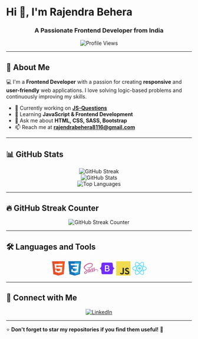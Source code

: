 # Hi 👋, I'm Rajendra Behera

<h3 align="center">A Passionate Frontend Developer from India</h3>

<p align="center">
  <img src="https://komarev.com/ghpvc/?username=BRajendra10&label=Profile%20Views&color=0e75b6&style=flat" alt="Profile Views" />
</p>

---

## 🚀 About Me
💻 I'm a **Frontend Developer** with a passion for creating **responsive** and **user-friendly** web applications. I love solving logic-based problems and continuously improving my skills.

- 🔭 Currently working on **[JS-Questions](https://github.com/BRajendra10/JS-Questions)**
- 🌱 Learning **JavaScript & Frontend Development**
- 💬 Ask me about **HTML, CSS, SASS, Bootstrap**
- 📫 Reach me at **rajendrabehera8116@gmail.com**

---

## 📊 GitHub Stats
<div align="center">
  <img src="https://github-readme-streak-stats.herokuapp.com/?user=BRajendra10&theme=tokyonight" alt="GitHub Streak"/>
  <br>
  <img src="https://github-readme-stats.vercel.app/api?username=BRajendra10&show_icons=true&theme=radical" alt="GitHub Stats"/>
  <br>
  <img src="https://github-readme-stats.vercel.app/api/top-langs/?username=BRajendra10&layout=compact&theme=dracula" alt="Top Languages"/>
</div>

---

## 🔥 GitHub Streak Counter
<div align="center">
  <img src="https://streak-stats.demolab.com?user=BRajendra10&theme=dark&hide_border=true" alt="GitHub Streak Counter"/>
</div>

---

## 🛠️ Languages and Tools
<p align="center">
  <img src="https://raw.githubusercontent.com/devicons/devicon/master/icons/html5/html5-original.svg" alt="HTML5" width="40" height="40"/>
  <img src="https://raw.githubusercontent.com/devicons/devicon/master/icons/css3/css3-original.svg" alt="CSS3" width="40" height="40"/>
  <img src="https://raw.githubusercontent.com/devicons/devicon/master/icons/sass/sass-original.svg" alt="SASS" width="40" height="40"/>
  <img src="https://raw.githubusercontent.com/devicons/devicon/master/icons/bootstrap/bootstrap-plain.svg" alt="Bootstrap" width="40" height="40"/>
  <img src="https://raw.githubusercontent.com/devicons/devicon/master/icons/javascript/javascript-original.svg" alt="JavaScript" width="40" height="40"/>
  <img src="https://raw.githubusercontent.com/devicons/devicon/master/icons/react/react-original.svg" alt="React" width="40" height="40"/>
</p>

---

## 🔗 Connect with Me
<p align="center">
  <a href="https://www.linkedin.com/in/rajendra-behera" target="_blank">
    <img src="https://raw.githubusercontent.com/rahuldkjain/github-profile-readme-generator/master/src/images/icons/Social/linked-in-alt.svg" alt="LinkedIn" width="40" height="40"/>
  </a>
</p>

---

⭐ **Don't forget to star my repositories if you find them useful!** 🚀
